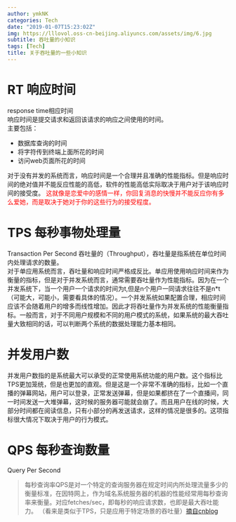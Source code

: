 ```yaml
---
author: ymkNK
categories: Tech
date: "2019-01-07T15:23:02Z"
img: https://lllovol.oss-cn-beijing.aliyuncs.com/assets/img/6.jpg
subtitle: 吞吐量的小知识
tags: [Tech]
title: 关于吞吐量的一些小知识
---
```

# RT 响应时间
response time相应时间  
响应时间是提交请求和返回该请求的响应之间使用的时间。  
主要包括：
- 数据库查询的时间
- 将字符传到终端上面所花的时间
- 访问web页面所花的时间

对于没有并发的系统而言，响应时间是一个合理并且准确的性能指标。但是响应时间的绝对值并不能反应性能的高低，软件的性能高低实际取决于用户对于该响应时间的接受度。
<font color="red">这就像是恋爱中的感情一样，你回复消息的快慢并不能反应你有多么爱她，而是取决于她对于你的这些行为的接受程度。</font>
# TPS 每秒事物处理量
Transaction Per Second 吞吐量的（Throughput），吞吐量是指系统在单位时间内处理请求的数量。  
对于单应用系统而言，吞吐量和响应时间严格成反比。单应用使用响应时间来作为衡量的指标，但是对于并发系统而言，通常需要吞吐量作为性能指标。因为在一个并发系统下，当一个用户一个请求的时间为t,但是n个用户一同请求往往不是n*t（可能大，可能小，需要看具体的情况）。一个并发系统如果配置合理，相应时间应该不会随着用户的增多而线性增加。因此才将吞吐量作为并发系统的性能衡量指标。一般而言，对于不同用户规模和不同的用户模式的系统，如果系统的最大吞吐量大致相同的话，可以判断两个系统的数据处理能力基本相同。

# 并发用户数
并发用户数指的是系统最大可以承受的正常使用系统功能的用户数。这个指标比TPS更加笼统，但是也更加的直观。但是这是一个非常不准确的指标，比如一个直播的弹幕网站，用户可以登录，正常发送弹幕，但是如果都挤在了一个直播间，同一时间发送一大堆弹幕，这时候的服务器可能就会崩了。而且用户在线的时候，大部分时间都在阅读信息，只有小部分的再发送请求，这样的情况是很多的。这项指标很大情况下取决于用户的行为模式。

# QPS 每秒查询数量
Query Per Second
>每秒查询率QPS是对一个特定的查询服务器在规定时间内所处理流量多少的衡量标准，在因特网上，作为域名系统服务器的机器的性能经常用每秒查询率来衡量。对应fetches/sec，即每秒的响应请求数，也即是最大吞吐能力。 （看来是类似于TPS，只是应用于特定场景的吞吐量）[摘自cnblog](https://www.cnblogs.com/data2value/p/6220859.html)

